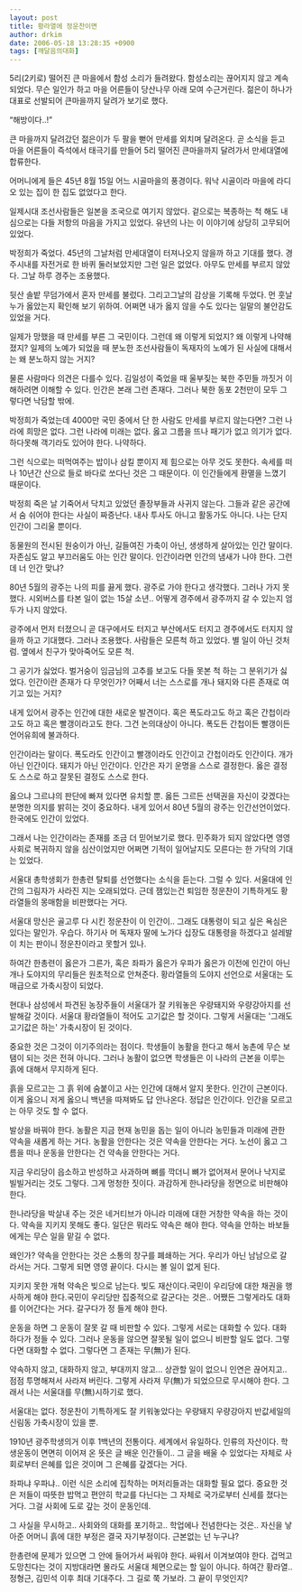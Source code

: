 ```yaml
---
layout: post
title: 황라열에 정운찬이면
author: drkim
date: 2006-05-18 13:28:35 +0900
tags: [깨달음의대화]
---
```

5리(2키로) 떨어진 큰 마을에서 함성 소리가 들려왔다. 함성소리는 끊어지지 않고 계속 되었다. 무슨 일인가 하고 마을 어른들이 당산나무 아래 모여 수근거린다. 젊은이 하나가 대표로 선발되어 큰마을까지 달려가 보기로 했다. 

“해방이다..!”

큰 마을까지 달려갔던 젊은이가 두 팔을 뻗어 만세를 외치며 달려온다. 곧 소식을 듣고 마을 어른들이 즉석에서 태극기를 만들어 5리 떨어진 큰마을까지 달려가서 만세대열에 합류한다. 

어머니에게 들은 45년 8월 15일 어느 시골마을의 풍경이다. 워낙 시골이라 마을에 라디오 있는 집이 한 집도 없었다고 한다. 

일제시대 조선사람들은 일본을 조국으로 여기지 않았다. 겉으로는 복종하는 척 해도 내심으로는 다들 저항의 마음을 가지고 있었다. 유년의 나는 이 이야기에 상당히 고무되어 있었다. 

박정희가 죽었다. 45년의 그날처럼 만세대열이 터져나오지 않을까 하고 기대를 했다. 경주시내를 자전거로 한 바퀴 둘러보았지만 그런 일은 없었다. 아무도 만세를 부르지 않았다. 그날 하루 경주는 조용했다. 

뒷산 솔밭 무덤가에서 혼자 만세를 불렀다. 그리고그날의 감상을 기록해 두었다. 먼 훗날 누가 옳았는지 확인해 보기 위하여. 어쩌면 내가 옳지 않을 수도 있다는 일말의 불안감도 있었을 거다. 

일제가 망했을 때 만세를 부른 그 국민이다. 그런데 왜 이렇게 되었지? 왜 이렇게 나약해졌지? 일제의 노예가 되었을 때 분노한 조선사람들이 독재자의 노예가 된 사실에 대해서는 왜 분노하지 않는 거지?

물론 사람마다 의견은 다를수 있다. 김일성이 죽었을 때 울부짖는 북한 주민들 까짓거 이해하려면 이해할 수 있다. 인간은 본래 그런 존재다. 그러나 북한 동포 2천만이 모두 그렇다면 낙담할 밖에. 

박정희가 죽었는데 4000만 국민 중에서 단 한 사람도 만세를 부르지 않는다면? 그런 나라에 희망은 없다. 그런 나라에 미래는 없다. 옳고 그름을 뜨나 패기가 없고 의기가 없다. 하다못해 객기라도 있어야 한다. 나약하다. 

그런 식으로는 떠먹여주는 밥이나 삼킬 뿐이지 제 힘으로는 아무 것도 못한다. 속세를 떠나 10년간 산으로 들로 바다로 쏘다닌 것은 그 때문이다. 이 인간들에게 환멸을 느꼈기 때문이다. 

박정희 죽은 날 기죽어서 닥치고 있었던 졸장부들과 사귀지 않는다. 그들과 같은 공간에서 숨 쉬어야 한다는 사실이 짜증난다. 내사 투사도 아니고 활동가도 아니다. 나는 단지 인간이 그리울 뿐이다. 

동물원의 전시된 원숭이가 아닌, 길들여진 가축이 아닌, 생생하게 살아있는 인간 말이다. 자존심도 알고 부끄러움도 아는 인간 말이다. 인간이라면 인간의 냄새가 나야 한다. 그런데 너 인간 맞냐? 

80년 5월의 광주는 나의 피를 끓게 했다. 광주로 가야 한다고 생각했다. 그러나 가지 못했다. 시외버스를 타본 일이 없는 15살 소년.. 어떻게 경주에서 광주까지 갈 수 있는지 엄두가 나지 않았다.

광주에서 먼저 터졌으니 곧 대구에서도 터지고 부산에서도 터지고 경주에서도 터지지 않을까 하고 기대했다. 그러나 조용했다. 사람들은 모른척 하고 있었다. 별 일이 아닌 것처럼. 옆에서 친구가 맞아죽어도 모른 척.

그 공기가 싫었다. 벌거숭이 임금님의 고추를 보고도 다들 못본 척 하는 그 분위기가 싫었다. 인간이란 존재가 다 무엇인가? 어째서 너는 스스로를 개나 돼지와 다른 존재로 여기고 있는 거지? 

내게 있어서 광주는 인간에 대한 새로운 발견이다. 혹은 폭도라고도 하고 혹은 간첩이라고도 하고 혹은 빨갱이라고도 한다. 그건 논의대상이 아니다. 폭도든 간첩이든 빨갱이든 언어유희에 불과하다. 

인간이라는 말이다. 폭도라도 인간이고 빨갱이라도 인간이고 간첩이라도 인간이다. 개가 아닌 인간이다. 돼지가 아닌 인간이다. 인간은 자기 운명을 스스로 결정한다. 옳은 결정도 스스로 하고 잘못된 결정도 스스로 한다. 

옳으냐 그르냐의 판단에 빠져 있다면 유치할 뿐. 옳든 그르든 선택권을 자신이 갖겠다는 분명한 의지를 밝히는 것이 중요하다. 내게 있어서 80년 5월의 광주는 인간선언이었다. 한국에도 인간이 있었다. 

그래서 나는 인간이라는 존재를 조금 더 믿어보기로 했다. 민주화가 되지 않았다면 영영 사회로 복귀하지 않을 심산이었지만 어쩌면 기적이 일어날지도 모른다는 한 가닥의 기대는 있었다. 

서울대 총학생회가 한총련 탈퇴를 선언했다는 소식을 듣는다. 그럴 수 있다. 서울대에 인간의 그림자가 사라진 지는 오래되었다. 근데 잼있는건 퇴임한 정운찬이 기특하게도 황라열들의 몽매함을 비판했다는 거다. 

서울대 망신은 골고루 다 시킨 정운찬이 이 인간이.. 그래도 대통령이 되고 싶은 욕심은 있다는 말인가. 우습다. 하기사 머 독재자 딸에 노가다 십장도 대통령을 하겠다고 설레발이 치는 판이니 정운찬이라고 못할거 있나.

하여간 한총련이 옳은가 그른가, 혹은 좌파가 옳은가 우파가 옳은가 이전에 인간이 아닌 개나 도야지의 무리들은 원초적으로 안쳐준다. 황라열들의 도야지 선언으로 서울대는 도매급으로 가축시장이 되었다.

현대나 삼성에서 파견된 농장주들이 서울대가 잘 키워놓은 우량돼지와 우량강아지를 선발해갈 것이다. 서울대 황라열들이 적어도 고기값은 할 것이다. 그렇게 서울대는 '그래도 고기값은 하는' 가축시장이 된 것이다.

중요한 것은 그것이 이기주의라는 점이다. 학생들이 농활을 한다고 해서 농촌에 무슨 보탬이 되는 것은 전혀 아니다. 그러나 농활이 없으면 학생들은 이 나라의 근본을 이루는 흙에 대해서 무지하게 된다. 

흙을 모르고는 그 흙 위에 숨붙이고 사는 인간에 대해서 알지 못한다. 인간이 근본이다. 이게 옳으니 저게 옳으니 백년을 따져봐도 답 안나온다. 정답은 인간이다. 인간을 모르고는 아무 것도 할 수 없다. 

발상을 바꿔야 한다. 농활은 지금 현재 농민을 돕는 일이 아니라 농민들과 미래에 관한 약속을 새롭게 하는 거다. 농활을 안한다는 것은 약속을 안한다는 거다. 노선이 옳고 그름을 떠나 운동을 안한다는 건 약속을 안한다는 거다.

지금 우리당이 읍소하고 반성하고 사과하며 뼈를 깍더니 뼈가 없어져서 문어나 낙지로 빌빌거리는 것도 그렇다. 그게 멍청한 짓이다. 과감하게 한나라당을 정면으로 비판해야 한다. 

한나라당을 박살내 주는 것은 네거티브가 아니라 미래에 대한 거창한 약속을 하는 것이다. 약속을 지키지 못해도 좋다. 일단은 뭐라도 약속은 해야 한다. 약속을 안하는 바보들에게는 무슨 일을 맡길 수 없다. 

왜인가? 약속을 안한다는 것은 소통의 창구를 폐쇄하는 거다. 우리가 아닌 남남으로 갈라서는 거다. 그렇게 되면 영영 끝이다. 다시는 볼 일이 없게 된다. 

지키지 못한 개혁 약속은 빚으로 남는다. 빚도 재산이다.국민이 우리당에 대한 채권을 행사하게 해야 한다.국민이 우리당만 집중적으로 갈군다는 것은.. 어쨌든 그렇게라도 대화를 이어간다는 거다. 갈구다가 정 들게 해야 한다. 

운동을 하면 그 운동이 잘못 갈 때 비판할 수 있다. 그렇게 서로는 대화할 수 있다. 대화하다가 정들 수 있다. 그러나 운동을 않으면 잘못될 일이 없으니 비판할 일도 없다. 그렇다면 대화할 수 없다. 그렇다면 그 존재는 무(無)가 된다. 

약속하지 않고, 대화하지 않고, 부대끼지 않고... 상관할 일이 없으니 인연은 끊어지고.. 점점 투명해져서 사라져 버린다. 그렇게 사라져 무(無)가 되었으므로 무시해야 한다. 그래서 나는 서울대를 무(無)시하기로 했다. 

서울대는 없다. 정운찬이 기특하게도 잘 키워놓았다는 우량돼지 우량강아지 반값세일의 신림동 가축시장이 있을 뿐.

1910년 광주학생의거 이후 1백년의 전통이다. 세계에서 유일하다. 인류의 자산이다. 학생운동이 면면히 이어져 온 뜻은 글 배운 인간들이.. 그 글을 배울 수 있었다는 자체로 사회로부터 은혜를 입은 것이며 그 은혜를 갚겠다는 거다.

좌파냐 우파냐.. 이런 식은 소리에 집착하는 머저리들과는 대화할 필요 없다. 중요한 것은 저들이 따뜻한 밥먹고 편안히 학교를 다닌다는 그 자체로 국가로부터 신세를 졌다는 거다. 그걸 사회에 도로 갚는 것이 운동인데.

그 사실을 무시하고.. 사회와의 대화를 포기하고.. 학업에나 전념한다는 것은.. 자신을 낳아준 어머니 흙에 대한 부정은 결국 자기부정이다. 근본없는 넌 누구냐? 

한총련에 문제가 있으면 그 안에 들어가서 싸워야 한다. 싸워서 이겨보여야 한다. 겁먹고 도망친다는 것이 지방대라면 몰라도 서울대 체면으로는 할 일이 아니다. 하여간 황라열.. 정형근, 김민석 이후 최대 기대주다. 그 길로 쭉 가보라. 그 끝이 무엇인지?